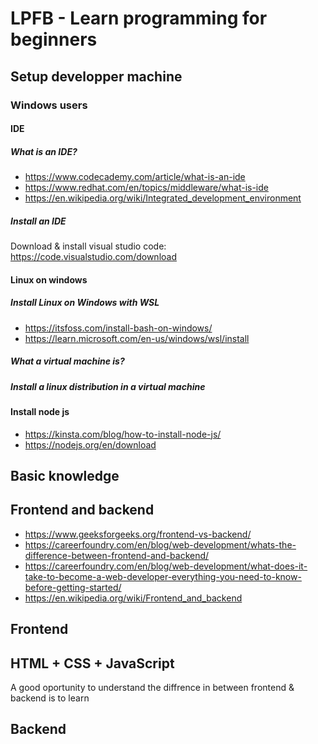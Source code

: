 # LPFB - Learn programming for beginners

## Setup developper machine

### Windows users

#### IDE

##### What is an IDE?

- https://www.codecademy.com/article/what-is-an-ide
- https://www.redhat.com/en/topics/middleware/what-is-ide
- https://en.wikipedia.org/wiki/Integrated_development_environment

##### Install an IDE

Download & install visual studio code: https://code.visualstudio.com/download

#### Linux on windows

##### Install Linux on Windows with WSL

- https://itsfoss.com/install-bash-on-windows/
- https://learn.microsoft.com/en-us/windows/wsl/install

##### What a virtual machine is?

##### Install a linux distribution in a virtual machine

#### Install node js

- https://kinsta.com/blog/how-to-install-node-js/
- https://nodejs.org/en/download

## Basic knowledge




## Frontend and backend

- https://www.geeksforgeeks.org/frontend-vs-backend/
- https://careerfoundry.com/en/blog/web-development/whats-the-difference-between-frontend-and-backend/
- https://careerfoundry.com/en/blog/web-development/what-does-it-take-to-become-a-web-developer-everything-you-need-to-know-before-getting-started/
- https://en.wikipedia.org/wiki/Frontend_and_backend

## Frontend

## HTML + CSS + JavaScript

A good oportunity to understand the diffrence in between frontend & backend is to learn 

## Backend
